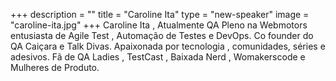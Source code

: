 +++
description = ""
title = "Caroline Ita"
type = "new-speaker"
image = "caroline-ita.jpg"
+++
Caroline Ita , Atualmente QA Pleno na Webmotors entusiasta de Agile Test , Automação de Testes e DevOps. Co founder do QA Caiçara e Talk Divas. Apaixonada por tecnologia , comunidades, séries e adesivos. Fã de QA Ladies , TestCast , Baixada Nerd , Womakerscode e Mulheres de Produto.